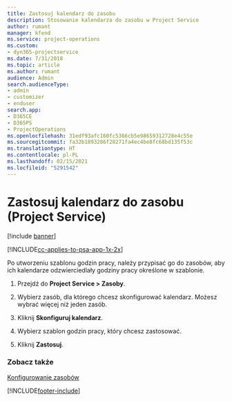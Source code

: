 ```yaml
---
title: Zastosuj kalendarz do zasobu
description: Stosowanie kalendarza do zasobu w Project Service
author: rumant
manager: kfend
ms.service: project-operations
ms.custom:
- dyn365-projectservice
ms.date: 7/31/2018
ms.topic: article
ms.author: rumant
audience: Admin
search.audienceType:
- admin
- customizer
- enduser
search.app:
- D365CE
- D365PS
- ProjectOperations
ms.openlocfilehash: 31edf93afc160fc5366cb5e98659312728e4c55e
ms.sourcegitcommit: fa32b1893286f20271fa4ec4be8fc68bd135f53c
ms.translationtype: HT
ms.contentlocale: pl-PL
ms.lasthandoff: 02/15/2021
ms.locfileid: "5291542"
---
```

# <a name="apply-a-calendar-to-a-resource-project-service"></a>Zastosuj kalendarz do zasobu (Project Service)

[!include [banner](../includes/psa-now-project-operations.md)]

[!INCLUDE[cc-applies-to-psa-app-1x-2x](../includes/cc-applies-to-psa-app-1x-2x.md)]

Po utworzeniu szablonu godzin pracy, należy przypisać go do zasobów, aby ich kalendarze odzwierciedlały godziny pracy określone w szablonie.  
  
1.  Przejdź do **Project Service > Zasoby**.  
  
2.  Wybierz zasób, dla którego chcesz skonfigurować kalendarz. Możesz wybrać więcej niż jeden zasób.  
  
3.  Kliknij **Skonfiguruj kalendarz**.  
  
4.  Wybierz szablon godzin pracy, który chcesz zastosować.  
  
5.  Kliknij **Zastosuj**.  
  
### <a name="see-also"></a>Zobacz także  
 [Konfigurowanie zasobów](../psa/set-up-resources.md)


[!INCLUDE[footer-include](../includes/footer-banner.md)]